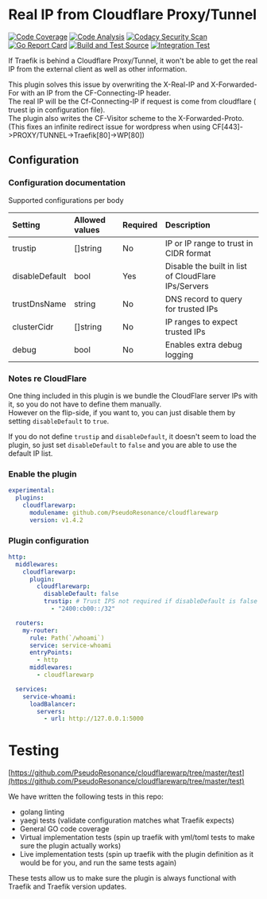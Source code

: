 # Real IP from Cloudflare Proxy/Tunnel

[![Code Coverage](https://codecov.io/gh/PseudoResonance/cloudflarewarp/branch/master/graph/badge.svg?token=QFGZS5QJSG)](https://codecov.io/gh/PseudoResonance/cloudflarewarp)
[![Code Analysis](https://github.com/PseudoResonance/cloudflarewarp/actions/workflows/codeql-analysis.yml/badge.svg)](https://github.com/PseudoResonance/cloudflarewarp/actions/workflows/codeql-analysis.yml)
[![Codacy Security Scan](https://github.com/PseudoResonance/cloudflarewarp/actions/workflows/codacy-analysis.yml/badge.svg)](https://github.com/PseudoResonance/cloudflarewarp/actions/workflows/codacy-analysis.yml)
[![Go Report Card](https://goreportcard.com/badge/github.com/PseudoResonance/cloudflarewarp)](https://goreportcard.com/report/github.com/PseudoResonance/cloudflarewarp)
[![Build and Test Source](https://github.com/PseudoResonance/cloudflarewarp/actions/workflows/buildAndTest.yml/badge.svg)](https://github.com/PseudoResonance/cloudflarewarp/actions/workflows/buildAndTest.yml)
[![Integration Test](https://github.com/PseudoResonance/cloudflarewarp/actions/workflows/prodTest.yml/badge.svg)](https://github.com/PseudoResonance/cloudflarewarp/actions/workflows/prodTest.yml)

If Traefik is behind a Cloudflare Proxy/Tunnel, it won't be able to get the real IP from the external client as well as other information.

This plugin solves this issue by overwriting the X-Real-IP and X-Forwarded-For with an IP from the CF-Connecting-IP header.  
The real IP will be the Cf-Connecting-IP if request is come from cloudflare ( truest ip in configuration file).  
The plugin also writes the CF-Visitor scheme to the X-Forwarded-Proto. (This fixes an infinite redirect issue for wordpress when using CF[443]->PROXY/TUNNEL->Traefik[80]->WP[80])

## Configuration

### Configuration documentation

Supported configurations per body

| Setting        | Allowed values | Required | Description                                         |
| :------------- | :------------- | :------- | :-------------------------------------------------- |
| trustip        | []string       | No       | IP or IP range to trust in CIDR format              |
| disableDefault | bool           | Yes      | Disable the built in list of CloudFlare IPs/Servers |
| trustDnsName   | string         | No       | DNS record to query for trusted IPs                 |
| clusterCidr    | []string       | No       | IP ranges to expect trusted IPs                     |
| debug          | bool           | No       | Enables extra debug logging                         |

### Notes re CloudFlare

One thing included in this plugin is we bundle the CloudFlare server IPs with it, so you do not have to define them manually.  
However on the flip-side, if you want to, you can just disable them by setting `disableDefault` to `true`.

If you do not define `trustip` and `disableDefault`, it doesn't seem to load the plugin, so just set `disableDefault` to `false` and you are able to use the default IP list.

### Enable the plugin

```yaml
experimental:
  plugins:
    cloudflarewarp:
      modulename: github.com/PseudoResonance/cloudflarewarp
      version: v1.4.2
```

### Plugin configuration

```yaml
http:
  middlewares:
    cloudflarewarp:
      plugin:
        cloudflarewarp:
          disableDefault: false
          trustip: # Trust IPS not required if disableDefault is false - we will allocate Cloud Flare IPs automatically
            - "2400:cb00::/32"

  routers:
    my-router:
      rule: Path(`/whoami`)
      service: service-whoami
      entryPoints:
        - http
      middlewares:
        - cloudflarewarp

  services:
    service-whoami:
      loadBalancer:
        servers:
          - url: http://127.0.0.1:5000
```

# Testing

[https://github.com/PseudoResonance/cloudflarewarp/tree/master/test](https://github.com/PseudoResonance/cloudflarewarp/tree/master/test)

We have written the following tests in this repo:

- golang linting
- yaegi tests (validate configuration matches what Traefik expects)
- General GO code coverage
- Virtual implementation tests (spin up traefik with yml/toml tests to make sure the plugin actually works)
- Live implementation tests (spin up traefik with the plugin definition as it would be for you, and run the same tests again)

These tests allow us to make sure the plugin is always functional with Traefik and Traefik version updates.
